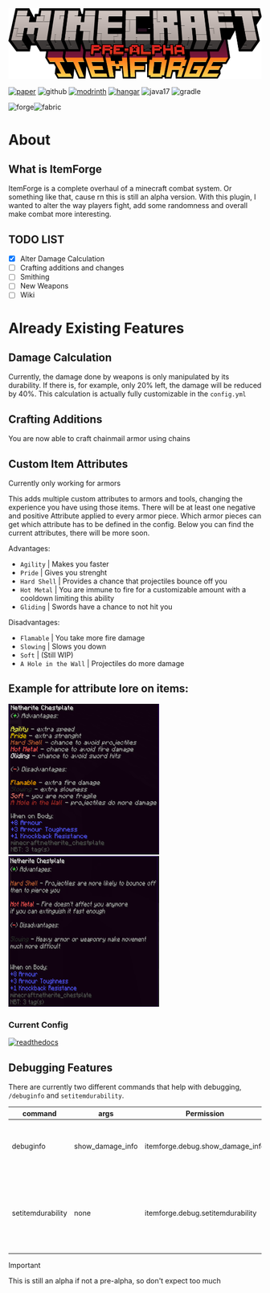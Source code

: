 <div align="center">
<a>
<img src="assets/logo.png">
</a>
</div>

[<img alt="paper" height="56" src="https://cdn.jsdelivr.net/npm/@intergrav/devins-badges@3/assets/cozy/supported/paper_vector.svg">](https://www.papermc.io)
<img alt="github" height="56" src="https://cdn.jsdelivr.net/npm/@intergrav/devins-badges@3/assets/cozy/available/github_vector.svg">
[<img alt="modrinth" height="56" src="https://cdn.jsdelivr.net/npm/@intergrav/devins-badges@3/assets/cozy/available/modrinth_vector.svg">](https://modrinth.com/project/itemforge)
[<img alt="hangar" height="56" src="https://cdn.jsdelivr.net/npm/@intergrav/devins-badges@3/assets/cozy/available/hangar_vector.svg">](https://hangar.papermc.io/Vxrpenter/ItemForge)
<img alt="java17" height="56" src="https://cdn.jsdelivr.net/npm/@intergrav/devins-badges@3/assets/cozy/built-with/java17_vector.svg">
<img alt="gradle" height="56" src="https://cdn.jsdelivr.net/npm/@intergrav/devins-badges@3/assets/cozy/built-with/gradle_vector.svg">

<img alt="forge" height="56" src="https://cdn.jsdelivr.net/npm/@intergrav/devins-badges@3/assets/cozy/unsupported/forge_vector.svg"><img alt="fabric" height="56" src="https://cdn.jsdelivr.net/npm/@intergrav/devins-badges@3/assets/cozy/unsupported/fabric_vector.svg">

# About
## What is ItemForge
ItemForge is a complete overhaul of a minecraft combat system.
Or something like that, cause rn this
is still an alpha version.
With this plugin, I wanted to alter the way players fight, add some randomness
and overall make combat more interesting.

## TODO LIST
- [x] Alter Damage Calculation
- [ ] Crafting additions and changes
- [ ] Smithing
- [ ] New Weapons
- [ ] Wiki

# Already Existing Features

## Damage Calculation
Currently, the damage done by weapons is only manipulated by its durability.
If there is, for example, only 20% left, the damage will be reduced by 40%.
This calculation is actually
fully customizable in the `config.yml`

## Crafting Additions
You are now able to craft chainmail armor using chains

## Custom Item Attributes
Currently only working for armors

This adds multiple custom attributes to armors and tools, changing the experience you
have using those items. There will be at least one negative and positive Attribute applied to every
armor piece. Which armor pieces can get which attribute has to be defined in the config. 
Below you can find the current attributes, there will be more soon.

Advantages:
- `Agility` | Makes you faster
- `Pride` | Gives you strenght
- `Hard Shell` | Provides a chance that projectiles bounce off you
- `Hot Metal` | You are immune to fire for a customizable amount with a cooldown limiting this ability
- `Gliding` | Swords have a chance to not hit you

Disadvantages:
- `Flamable` | You take more fire damage
- `Slowing` | Slows you down
- `Soft` | (Still WIP)
- `A Hole in the Wall` | Projectiles do more damage

Example for attribute lore on items:
---
<img width="300" height="300" src="assets/netherite_armor_normal.png">
<img width="300" height="300" src="assets/netherite_armor_all.png">

### Current Config
[<img alt="readthedocs" height="40" src="https://cdn.jsdelivr.net/npm/@intergrav/devins-badges@3/assets/compact/documentation/readthedocs_vector.svg">](https://github.com/Vxrpenter/ItemForge/blob/master/src/main/resources/config.yml)

## Debugging Features
There are currently two different commands that help with debugging,
`/debuginfo` and `setitemdurability`.

| command           | args             | Permission                        | Features                                                                                |
|-------------------|------------------|-----------------------------------|-----------------------------------------------------------------------------------------|
| debuginfo         | show_damage_info | itemforge.debug.show_damage_info  | shows you various information like your current damage                                  |
| setitemdurability | none             | itemforge.debug.setitemdurability | pretty self explanatory (if no number is put in shows you the items current durability) |

> [!IMPORTANT]
> This is still an alpha if not a pre-alpha, so don't expect too much
